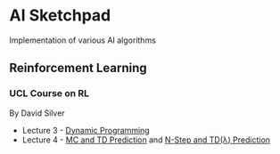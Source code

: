 # AI Sketchpad

Implementation of various AI algorithms

## Reinforcement Learning

### UCL Course on RL
By David Silver
* Lecture 3 - [Dynamic Programming](UCL_Course_on_RL/Lecture03_DP/DynamicProgramming.ipynb)
* Lecture 4 - [MC and TD Prediction](UCL_Course_on_RL/Lecture04_MFP/ModelFreePrediction_Part1.ipynb) and [N-Step and TD(λ) Prediction](UCL_Course_on_RL/Lecture04_MFP/ModelFreePrediction_Part2.ipynb)

